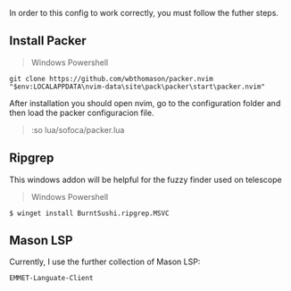 In order to this config to work correctly, you must follow the futher steps.

## Install Packer
> Windows Powershell
```
git clone https://github.com/wbthomason/packer.nvim "$env:LOCALAPPDATA\nvim-data\site\pack\packer\start\packer.nvim"
```

After installation you should open nvim, go to the configuration folder and then load the packer configuracion file. 
> :so lua/sofoca/packer.lua

## Ripgrep
This windows addon will be helpful for the fuzzy finder used on telescope
> Windows Powershell
```
$ winget install BurntSushi.ripgrep.MSVC
```

## Mason LSP
Currently, I use the further collection of Mason LSP:

~~~
EMMET-Languate-Client
~~~

